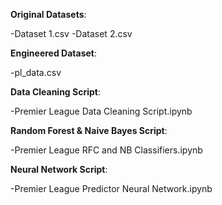 <b>Original Datasets</b>:

-Dataset 1.csv
-Dataset 2.csv


<b>Engineered Dataset</b>:

-pl_data.csv


<b>Data Cleaning Script</b>:

-Premier League Data Cleaning Script.ipynb

<b>Random Forest & Naive Bayes Script</b>:

-Premier League RFC and NB Classifiers.ipynb

<b>Neural Network Script</b>:

-Premier League Predictor Neural Network.ipynb
